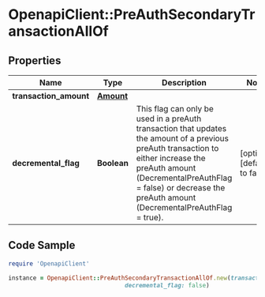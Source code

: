 # OpenapiClient::PreAuthSecondaryTransactionAllOf

## Properties

Name | Type | Description | Notes
------------ | ------------- | ------------- | -------------
**transaction_amount** | [**Amount**](Amount.md) |  | 
**decremental_flag** | **Boolean** | This flag can only be used in a preAuth transaction that updates the amount of a previous preAuth transaction to either increase the preAuth amount (DecrementalPreAuthFlag &#x3D; false) or decrease the preAuth amount (DecrementalPreAuthFlag &#x3D; true). | [optional] [default to false]

## Code Sample

```ruby
require 'OpenapiClient'

instance = OpenapiClient::PreAuthSecondaryTransactionAllOf.new(transaction_amount: null,
                                 decremental_flag: false)
```


